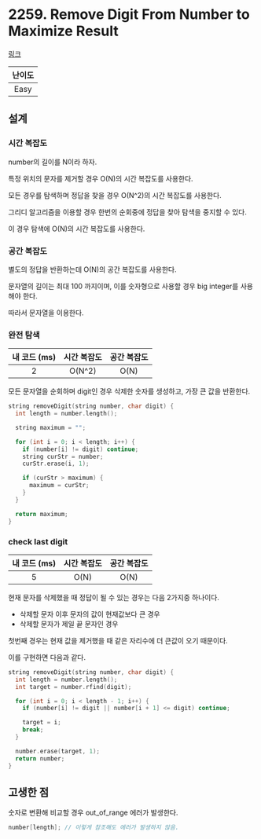 # 2259. Remove Digit From Number to Maximize Result

[링크](https://leetcode.com/problems/remove-digit-from-number-to-maximize-result/)

| 난이도 |
| :----: |
|  Easy  |

## 설계

### 시간 복잡도

number의 길이를 N이라 하자.

특정 위치의 문자를 제거할 경우 O(N)의 시간 복잡도를 사용한다.

모든 경우를 탐색하며 정답을 찾을 경우 O(N^2)의 시간 복잡도를 사용한다.

그리디 알고리즘을 이용할 경우 한번의 순회중에 정답을 찾아 탐색을 중지할 수 있다.

이 경우 탐색에 O(N)의 시간 복잡도를 사용한다.

### 공간 복잡도

별도의 정답을 반환하는데 O(N)의 공간 복잡도를 사용한다.

문자열의 길이는 최대 100 까지이며, 이를 숫자형으로 사용할 경우 big integer를 사용해야 한다.

따라서 문자열을 이용한다.

### 완전 탐색

| 내 코드 (ms) | 시간 복잡도 | 공간 복잡도 |
| :----------: | :---------: | :---------: |
|      2       |   O(N^2)    |    O(N)     |

모든 문자열을 순회하며 digit인 경우 삭제한 숫자를 생성하고, 가장 큰 값을 반환한다.

```cpp
string removeDigit(string number, char digit) {
  int length = number.length();

  string maximum = "";

  for (int i = 0; i < length; i++) {
    if (number[i] != digit) continue;
    string curStr = number;
    curStr.erase(i, 1);

    if (curStr > maximum) {
      maximum = curStr;
    }
  }

  return maximum;
}
```

### check last digit

| 내 코드 (ms) | 시간 복잡도 | 공간 복잡도 |
| :----------: | :---------: | :---------: |
|      5       |    O(N)     |    O(N)     |

현재 문자를 삭제했을 때 정답이 될 수 있는 경우는 다음 2가지중 하나이다.

- 삭제할 문자 이후 문자의 값이 현재값보다 큰 경우
- 삭제할 문자가 제일 끝 문자인 경우

첫번째 경우는 현재 값을 제거했을 때 같은 자리수에 더 큰값이 오기 때문이다.

이를 구현하면 다음과 같다.

```cpp
string removeDigit(string number, char digit) {
  int length = number.length();
  int target = number.rfind(digit);

  for (int i = 0; i < length - 1; i++) {
    if (number[i] != digit || number[i + 1] <= digit) continue;

    target = i;
    break;
  }

  number.erase(target, 1);
  return number;
}
```

## 고생한 점

숫자로 변환해 비교할 경우 out_of_range 에러가 발생한다.

```cpp
number[length]; // 이렇게 참조해도 에러가 발생하지 않음.
```